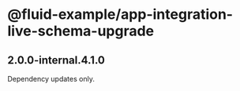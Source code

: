 # @fluid-example/app-integration-live-schema-upgrade

## 2.0.0-internal.4.1.0

Dependency updates only.
